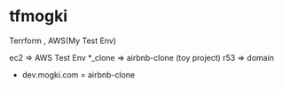 # tfmogki
Terrform , AWS(My Test Env)

ec2 => AWS Test Env
*_clone => airbnb-clone (toy project)
r53 => domain
 -  dev.mogki.com = airbnb-clone
